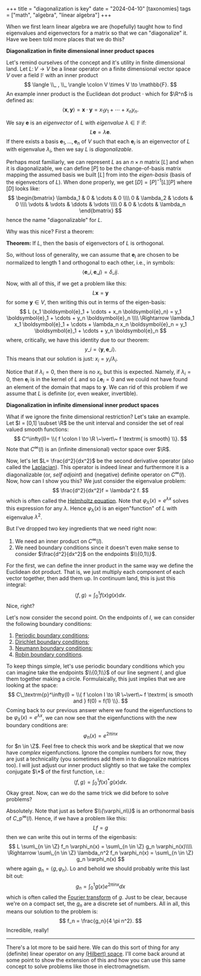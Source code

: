 +++
title = "diagonalization is key"
date = "2024-04-10"
[taxonomies]
tags = ["math", "algebra", "linear algebra"]
+++

When we first learn linear algebra we are (hopefully) taught how to find eigenvalues and eigenvectors for a matrix so that we can "diagonalize" it.
Have we been told more places that we do this?

**Diagonalization in finite dimensional inner product spaces**

Let's remind ourselves of the concept and it's utility in finite dimensional land.
Let $L \colon V \to V$ be a linear operator on a finite dimensional vector space $V$ over a field $\mathbb{F}$ with an inner product 
$$
\langle \\_ , \\_ \rangle \colon V \times V \to \mathbb{F}.
$$
An example inner product is the Euclidean dot product $\cdot$ which for $\R^n$ is defined as:
$$
\langle \boldsymbol{x}, \boldsymbol{y} \rangle = \boldsymbol{x} \cdot \boldsymbol{y} = x_1 y_1 + \cdots + x_n y_n.
$$

We say $\boldsymbol{e}$ is an *eigenvector* of $L$ with *eigenvalue* $\lambda \in \mathbb{F}$ if:
$$
L \boldsymbol{e} = \lambda \boldsymbol{e}.
$$
If there exists a basis $\boldsymbol{e}_1, \ldots, \boldsymbol{e}_n$ of $V$ such that each $\boldsymbol{e}_i$ is an eigenvector of $L$ with eigenvalue $\lambda_i$, then we say $L$ is *diagonalizable*.

Perhaps most familiarly, we can represent $L$ as an $n \times n$ matrix $[L]$ and when it is diagonalizable, we can define $[P]$ to be the change-of-basis matrix mapping the assumed basis we built $[L]$ from into the *eigen-basis* (basis of the eigenvectors of $L$).
When done properly, we get $[D] = [P]^{-1} [L] [P]$ where $[D]$ looks like:
$$
\begin{bmatrix}
\lambda_1 & 0 & \cdots & 0 \\\\
0 & \lambda_2 & \cdots & 0 \\\\
\vdots & \vdots & \ddots & \vdots \\\\
0 & 0 & \cdots & \lambda_n
\end{bmatrix}
$$
hence the name "diagonalizable" for $L$.

Why was this nice?
First a theorem:

**Theorem:** If $L$, then the basis of eigenvectors of $L$ is orthogonal.

So, without loss of generality, we can assume that $\boldsymbol{e}_i$ are chosen to be normalized to length 1 and orthogonal to each other, i.e., in symbols:
$$
\langle \boldsymbol{e}\_i, \boldsymbol{e}\_j \rangle = \delta\_{ij}.
$$

Now, with all of this, if we get a problem like this:
$$
L \boldsymbol{x} = \boldsymbol{y}
$$
for some $\boldsymbol{y} \in V$, then writing this out in terms of the eigen-basis:
$$
L (x_1 \boldsymbol{e}_1 + \cdots + x_n \boldsymbol{e}_n) = y_1 \boldsymbol{e}_1 + \cdots + y_n \boldsymbol{e}_n \\\\
\Rightarrow \lambda_1 x_1 \boldsymbol{e}_1 + \cdots + \lambda_n x_n \boldsymbol{e}_n = y_1 \boldsymbol{e}_1 + \cdots + y_n \boldsymbol{e}_n
$$
where, critically, we have this identity due to our theorem:
$$
y\_i = \langle \boldsymbol{y}, \boldsymbol{e}\_i \rangle.
$$
This means that our solution is just: $x_i = y_i/\lambda_i$.

Notice that if $\lambda_i =0$, then there is no $x_i$, but this is expected.
Namely, if $\lambda_i = 0$, then $\boldsymbol{e}_i$ is in the kernel of $L$ and so $L \boldsymbol{e}_i = 0$ and we could not have found an element of the domain that maps to $\boldsymbol{y}$.
We can rid of this problem if we assume that $L$ is definite (or, even weaker, invertible).

**Diagonalization in infinite dimensional inner product spaces**

What if we ignore the finite dimensional restriction?
Let's take an example.
Let $I = [0,1] \subset \R$ be the unit interval and consider the set of real valued smooth functions:
$$
C^\infty(I)= \\{ f \colon I \to \R \~\vert\~ f \textrm{ is smooth} \\}.
$$
Note that $C^\infty(I)$ is an (infinite dimensional) vector space over $\R$.

Now, let's let $L= \frac{d^2}{dx^2}$ be the second derivative operator (also called the [Laplacian](https://en.wikipedia.org/wiki/Laplace_operator)).
This operator is indeed linear and furthermore it is a diagonalizable (or, *self adjoint*) and (negative) definite operator on $C^\infty(I)$.
Now, how can I show you this?
We just consider the eigenvalue problem:
$$
\frac{d^2}{dx^2}f = \lambda^2 f.
$$
which is often called the [Helmholtz equation](https://en.wikipedia.org/wiki/Helmholtz_equation).
Note that $\varphi_\lambda(x)= e^{\lambda x}$ solves this expression for any $\lambda$. 
Hence $\varphi_\lambda(x)$ is an eigen"function" of $L$ with eigenvalue $\lambda^2$.

But I've dropped two key ingredients that we need right now:
1. We need an inner product on $C^\infty(I)$.
2. We need boundary conditions since it doesn't even make sense to consider $\frac{d^2}{dx^2}$ on the endpoints $\\{0,1\\}$.

For the first, we can define the inner product in the same way we define the Euclidean dot product.
That is, we just multiply each component of each vector together, then add them up. 
In continuum land, this is just this integral:
$$
\langle f, g \rangle = \int_0^1 f(x) g(x) dx.
$$
Nice, right?

Let's now consider the second point.
On the endpoints of $I$, we can consider the following boundary conditions:
1. [Periodic boundary conditions](https://en.wikipedia.org/wiki/Periodic_boundary_conditions);
2. [Dirichlet boundary conditions](https://en.wikipedia.org/wiki/Helmholtz_equation);
3. [Neumann boundary conditions](https://en.wikipedia.org/wiki/Neumann_boundary_condition);
4. [Robin boundary conditions](https://en.wikipedia.org/wiki/Robin_boundary_condition).

To keep things simple, let's use periodic boundary conditions which you can imagine take the endpoints $\\{0,1\\}$ of our line segment $I$, and glue them together making a circle.
Formulaically, this just implies that we are looking at the space:
$$
C\_\textrm{p}^\infty(I) = \\{ f \colon I \to \R \~\vert\~ f \textrm{ is smooth and } f(0) = f(1) \\}.
$$
Coming back to our previous answer where we found the eigenfunctions to be $\varphi_\lambda(x) = e^{\lambda x}$, we can now see that the eigenfunctions with the new boundary conditions are:
$$
\varphi_{n}(x) = e^{2\pi i n x}
$$
for $n \in \Z$.
Feel free to check this work and be skeptical that we now have *complex* eigenfunctions.
Ignore the complex numbers for now, they are just a technicality (you sometimes add them in to diagonalize matrices too).
I will just adjust our inner product slightly so that we take the complex conjugate $\*$ of the first function, i.e.:
$$
\langle f, g \rangle = \int_0^1 f(x)^* g(x) dx.
$$
Okay great. 
Now, can we do the same trick we did before to solve problems?

Absolutely.
Note that just as before $\\{\varphi_n\\}$ is an orthonormal basis of $C\_\textrm{p}^\infty(I)$.
Hence, if we have a problem like this:
$$
L f = g
$$
then we can write this out in terms of the eigenbasis:
$$
L \sum\_{n \in \Z} f_n \varphi_n(x) = \sum\_{n \in \Z} g_n \varphi_n(x)\\\\
\Rightarrow \sum\_{n \in \Z} \lambda_n^2 f_n \varphi_n(x) = \sum\_{n \in \Z} g_n \varphi_n(x)
$$
where again $g_n = \langle g, \varphi_n \rangle$.
Lo and behold we should probably write this last bit out:
$$
g_n = \int_0^1 g(x) e^{2 \pi i n x} dx
$$
which is often called the [Fourier transform](https://en.wikipedia.org/wiki/Fourier_transform) of $g$.
Just to be clear, because we're on a compact set, the $g_n$ are a discrete set of numbers.
All in all, this means our solution to the problem is:
$$
f_n = \frac{g_n}{4 \pi n^2}.
$$
Incredible, really!

---

There's a lot more to be said here.
We can do this sort of thing for any (definite) linear operator on any [(Hilbert) space](https://en.wikipedia.org/wiki/Hilbert_space).
I'll come back around at some point to show the extension of this and how you can use this same concept to solve problems like those in electromagnetism.